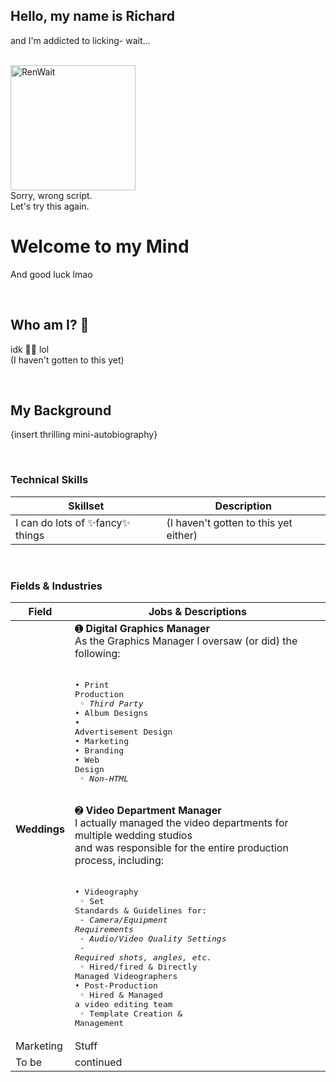## Hello, my name is Richard

and I'm addicted to licking- wait...

<br />
<img 	src="https://bit.ly/RenWait-Parchment"
		width="200px"
		alt="RenWait"/>

<br >
Sorry, wrong script.<br />
Let's try this again.



<br >

# Welcome to my Mind

And good luck lmao



<br />

## Who am I? 🤔

idk 🤷‍♂️ lol<br />(I haven't gotten to this yet)



<br />

## My Background

{insert thrilling mini-autobiography}



<br />

### Technical Skills

| Skillset | Description |
|----------|-------------|
| I can do lots of ✨fancy✨ things | (I haven't gotten to this yet either) |


<br />

### Fields & Industries

| __Field__ | __Jobs & Descriptions__ |
|-----------|-----------------------|
| __Weddings__ 	| ➊ __Digital Graphics Manager__<br />As the Graphics Manager I oversaw (or did) the following:<br /><br /><pre>• Print Production<br />   ◦ *Third Party*<br />• Album Designs<br />• Advertisement Design<br />• Marketing<br />• Branding<br />• Web Design<br />   ◦ *Non-HTML*</pre><br /> 	➋ __Video Department Manager__<br />I actually managed the video departments for multiple wedding studios<br />and was responsible for the entire production process, including:<br /><br /><pre>• Videography<br />    ◦ Set Standards & Guidelines for:<br />        · *Camera/Equipment Requirements*<br />        · *Audio/Video Quality Settings*<br />        · *Required shots, angles, etc.*<br />    ◦ Hired/fired & Directly Managed Videographers<br />• Post-Production<br />    ◦ Hired & Managed a video editing team<br />    ◦ Template Creation & Management<br /></pre> |
| Marketing | Stuff | 
| To be | continued | 


